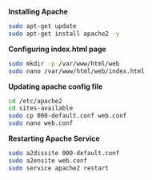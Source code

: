 **Installing Apache**
```bash
sudo apt-get update
sudo apt-get install apache2 -y 
```

**Configuring index.html page**
```bash
sudo mkdir -p /var/www/html/web
sudo nano /var/www/html/web/index.html
```

**Updating apache config file**
```bash
cd /etc/apache2
cd sites-available
sudo cp 000-default.conf web.conf
sudo nano web.conf
```

**Restarting Apache Service**
```bash
sudo a2dissite 000-default.conf
sudo a2ensite web.conf
sudo service apache2 restart
```
